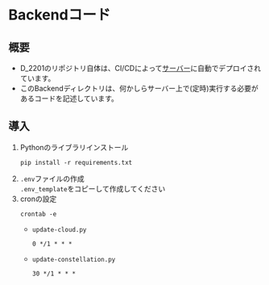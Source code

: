 # Backendコード
## 概要
* D_2201のリポジトリ自体は、CI/CDによって[サーバー](https://lfs-d2201.ashandf.net/)に自動でデプロイされています。
* このBackendディレクトリは、何かしらサーバー上で(定時)実行する必要があるコードを記述しています。

## 導入
1. Pythonのライブラリインストール
    ```
    pip install -r requirements.txt
    ```
2. `.env`ファイルの作成  
    `.env_template`をコピーして作成してください
3. cronの設定
    ```
    crontab -e
    ```
    * `update-cloud.py`  
        ```
        0 */1 * * *
        ```
    * `update-constellation.py`
        ```
        30 */1 * * *
        ```